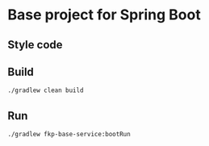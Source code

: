 # Base project for Spring Boot

## Style code

## Build

```bash
./gradlew clean build 
```

## Run

```bash
./gradlew fkp-base-service:bootRun
```